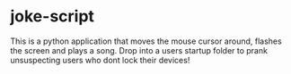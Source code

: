 # joke-script
This is a python application that moves the mouse cursor around, flashes the screen and plays a song. Drop into a users startup folder to prank unsuspecting users who dont lock their devices!
